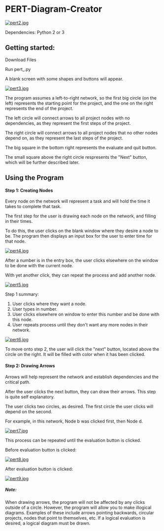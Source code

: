 # PERT-Diagram-Creator

[![pert2.jpg](https://s17.postimg.org/ttsleeh67/pert2.jpg)](https://postimg.org/image/p7wh61vmz/)

Dependencies: Python 2 or 3

## Getting started:

Download Files

Run pert_.py

A blank screen with some shapes and buttons will appear.

[![pert3.jpg](https://s17.postimg.org/uxcpqdh8v/pert3.jpg)](https://postimg.org/image/9axp9ciob/)

The program assumes a left-to-right network, so the first big circle (on the left) represents the starting point for the project, and the one on the right represents the end of the project.

The left circle will connect arrows to all project nodes with no dependencies, as they represent the first
steps of the project.

The right circle will connect arrows to all project nodes that no other nodes depend on, as they represent the last
steps of the project.

The big square in the bottom right represents the evaluate and quit button.

The small square above the right circle respresents the "Next" button, which will be further described later.

## Using the Program

#### Step 1: Creating Nodes

Every node on the network will represent a task and will hold the time it takes to complete that task.

The first step for the user is drawing each node on the network, and filling in their times.

To do this, the user clicks on the blank window where they desire a node to be. The program then 
displays an input box for the user to enter time for that node.

[![pert4.jpg](https://s17.postimg.org/8b7ed23cf/pert4.jpg)](https://postimg.org/image/iy17ihbhn/)

After a number is in the entry box, the user clicks elsewhere on the window to be done with the current node.

With yet another click, they can repeat the process and add another node.

[![pert5.jpg](https://s17.postimg.org/jasloo973/pert5.jpg)](https://postimg.org/image/i8if64qdn/)

Step 1 summary:

1. User clicks where they want a node.
2. User types in number.
3. User clicks elsewhere on window to enter this number and be done with this node.
4. User repeats process until they don't want any more nodes in their network.

[![pert6.jpg](https://s17.postimg.org/r3j9grhrz/pert6.jpg)](https://postimg.org/image/fr6nyz92z/)

To move onto step 2, the user will click the "next" button, located above the circle on the right.
It will be filled with color when it has been clicked.

#### Step 2: Drawing Arrows

Arrows will help represent the network and establish dependencies and the critical path.

After the user clicks the next button, they can draw their arrows. This step is quite self explanatory.

The user clicks two circles, as desired. 
The first circle the user clicks will depend on the second.

For example, in this network, Node b was clicked first, then Node d.

[![pert7.jpg](https://s17.postimg.org/6w5tomzrz/pert7.jpg)](https://postimg.org/image/4eu2hdfvf/)

This process can be repeated until the evaluation button is clicked.

Before evaluation button is clicked:

[![pert8.jpg](https://s17.postimg.org/n8fve4lqn/pert8.jpg)](https://postimg.org/image/3ql7y6osr/)

After evaluation button is clicked:

[![pert9.jpg](https://s17.postimg.org/6kodbpja7/pert9.jpg)](https://postimg.org/image/67wz5j10b/)

##### Note:

When drawing arrows, the program will not be affected by any clicks outside of a circle. However, the program will allow you to make illogical diagrams. Examples of these include arrows pointing backwards, circular projects, nodes that point to themselves, etc. If a logical evaluation is desired, a logical diagram must be drawn.
